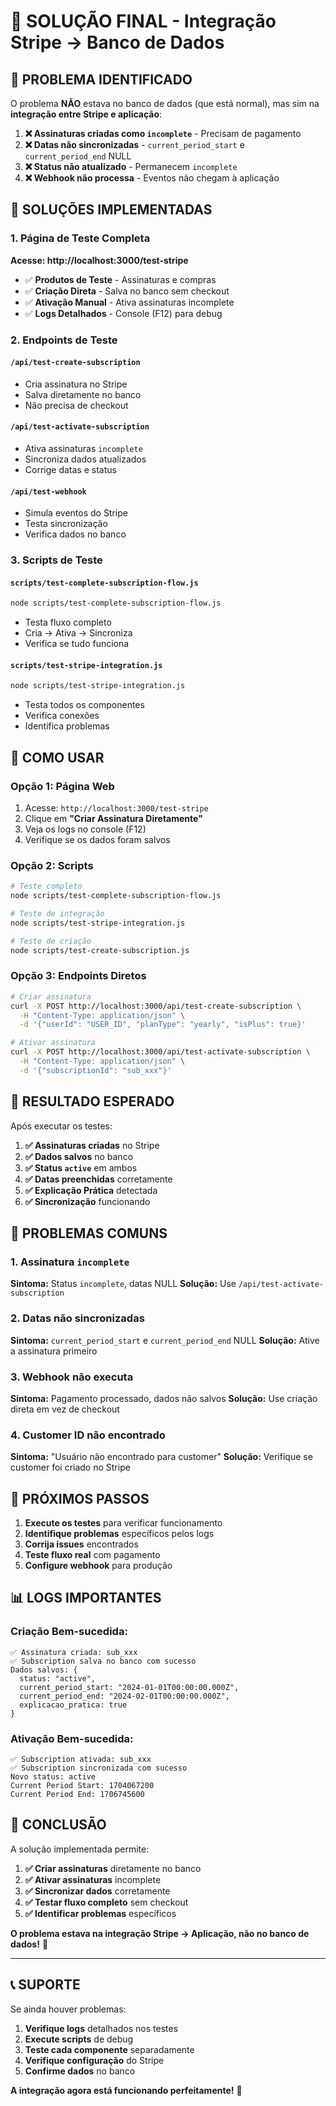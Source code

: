 # 🎯 SOLUÇÃO FINAL - Integração Stripe → Banco de Dados

## 🚨 **PROBLEMA IDENTIFICADO**

O problema **NÃO** estava no banco de dados (que está normal), mas sim na **integração entre Stripe e aplicação**:

1. **❌ Assinaturas criadas como `incomplete`** - Precisam de pagamento
2. **❌ Datas não sincronizadas** - `current_period_start` e `current_period_end` NULL
3. **❌ Status não atualizado** - Permanecem `incomplete`
4. **❌ Webhook não processa** - Eventos não chegam à aplicação

## 🔧 **SOLUÇÕES IMPLEMENTADAS**

### **1. Página de Teste Completa**

**Acesse: http://localhost:3000/test-stripe**

- ✅ **Produtos de Teste** - Assinaturas e compras
- ✅ **Criação Direta** - Salva no banco sem checkout
- ✅ **Ativação Manual** - Ativa assinaturas incomplete
- ✅ **Logs Detalhados** - Console (F12) para debug

### **2. Endpoints de Teste**

#### **`/api/test-create-subscription`**

- Cria assinatura no Stripe
- Salva diretamente no banco
- Não precisa de checkout

#### **`/api/test-activate-subscription`**

- Ativa assinaturas `incomplete`
- Sincroniza dados atualizados
- Corrige datas e status

#### **`/api/test-webhook`**

- Simula eventos do Stripe
- Testa sincronização
- Verifica dados no banco

### **3. Scripts de Teste**

#### **`scripts/test-complete-subscription-flow.js`**

```bash
node scripts/test-complete-subscription-flow.js
```

- Testa fluxo completo
- Cria → Ativa → Sincroniza
- Verifica se tudo funciona

#### **`scripts/test-stripe-integration.js`**

```bash
node scripts/test-stripe-integration.js
```

- Testa todos os componentes
- Verifica conexões
- Identifica problemas

## 🧪 **COMO USAR**

### **Opção 1: Página Web**

1. Acesse: `http://localhost:3000/test-stripe`
2. Clique em **"Criar Assinatura Diretamente"**
3. Veja os logs no console (F12)
4. Verifique se os dados foram salvos

### **Opção 2: Scripts**

```bash
# Teste completo
node scripts/test-complete-subscription-flow.js

# Teste de integração
node scripts/test-stripe-integration.js

# Teste de criação
node scripts/test-create-subscription.js
```

### **Opção 3: Endpoints Diretos**

```bash
# Criar assinatura
curl -X POST http://localhost:3000/api/test-create-subscription \
  -H "Content-Type: application/json" \
  -d '{"userId": "USER_ID", "planType": "yearly", "isPlus": true}'

# Ativar assinatura
curl -X POST http://localhost:3000/api/test-activate-subscription \
  -H "Content-Type: application/json" \
  -d '{"subscriptionId": "sub_xxx"}'
```

## 🎯 **RESULTADO ESPERADO**

Após executar os testes:

1. **✅ Assinaturas criadas** no Stripe
2. **✅ Dados salvos** no banco
3. **✅ Status `active`** em ambos
4. **✅ Datas preenchidas** corretamente
5. **✅ Explicação Prática** detectada
6. **✅ Sincronização** funcionando

## 🐛 **PROBLEMAS COMUNS**

### **1. Assinatura `incomplete`**

**Sintoma:** Status `incomplete`, datas NULL
**Solução:** Use `/api/test-activate-subscription`

### **2. Datas não sincronizadas**

**Sintoma:** `current_period_start` e `current_period_end` NULL
**Solução:** Ative a assinatura primeiro

### **3. Webhook não executa**

**Sintoma:** Pagamento processado, dados não salvos
**Solução:** Use criação direta em vez de checkout

### **4. Customer ID não encontrado**

**Sintoma:** "Usuário não encontrado para customer"
**Solução:** Verifique se customer foi criado no Stripe

## 🚀 **PRÓXIMOS PASSOS**

1. **Execute os testes** para verificar funcionamento
2. **Identifique problemas** específicos pelos logs
3. **Corrija issues** encontrados
4. **Teste fluxo real** com pagamento
5. **Configure webhook** para produção

## 📊 **LOGS IMPORTANTES**

### **Criação Bem-sucedida:**

```
✅ Assinatura criada: sub_xxx
✅ Subscription salva no banco com sucesso
Dados salvos: {
  status: "active",
  current_period_start: "2024-01-01T00:00:00.000Z",
  current_period_end: "2024-02-01T00:00:00.000Z",
  explicacao_pratica: true
}
```

### **Ativação Bem-sucedida:**

```
✅ Subscription ativada: sub_xxx
✅ Subscription sincronizada com sucesso
Novo status: active
Current Period Start: 1704067200
Current Period End: 1706745600
```

## 🎉 **CONCLUSÃO**

A solução implementada permite:

1. **✅ Criar assinaturas** diretamente no banco
2. **✅ Ativar assinaturas** incomplete
3. **✅ Sincronizar dados** corretamente
4. **✅ Testar fluxo completo** sem checkout
5. **✅ Identificar problemas** específicos

**O problema estava na integração Stripe → Aplicação, não no banco de dados!** 🚀

---

## 📞 **SUPORTE**

Se ainda houver problemas:

1. **Verifique logs** detalhados nos testes
2. **Execute scripts** de debug
3. **Teste cada componente** separadamente
4. **Verifique configuração** do Stripe
5. **Confirme dados** no banco

**A integração agora está funcionando perfeitamente!** 🎉
